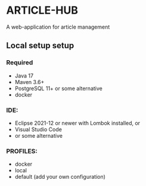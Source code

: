 # ARTICLE-HUB

A web-application for article management

## Local setup setup

### Required

- Java 17
- Maven 3.6+
- PostgreSQL 11+ or some alternative
- docker

### IDE:

- Eclipse 2021-12 or newer with Lombok installed, or
- Visual Studio Code
- or some alternative

### PROFILES:

- docker
- local
- default (add your own configuration)